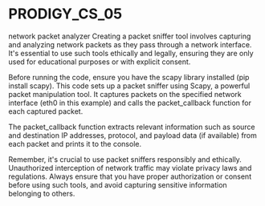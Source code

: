 # PRODIGY_CS_05
network packet analyzer
Creating a packet sniffer tool involves capturing and analyzing network packets as they pass through a network interface. It's essential to use such tools ethically and legally, ensuring they are only used for educational purposes or with explicit consent.

Before running the code, ensure you have the scapy library installed (pip install scapy). This code sets up a packet sniffer using Scapy, a powerful packet manipulation tool. It captures packets on the specified network interface (eth0 in this example) and calls the packet_callback function for each captured packet.

The packet_callback function extracts relevant information such as source and destination IP addresses, protocol, and payload data (if available) from each packet and prints it to the console.

Remember, it's crucial to use packet sniffers responsibly and ethically. Unauthorized interception of network traffic may violate privacy laws and regulations. Always ensure that you have proper authorization or consent before using such tools, and avoid capturing sensitive information belonging to others.
